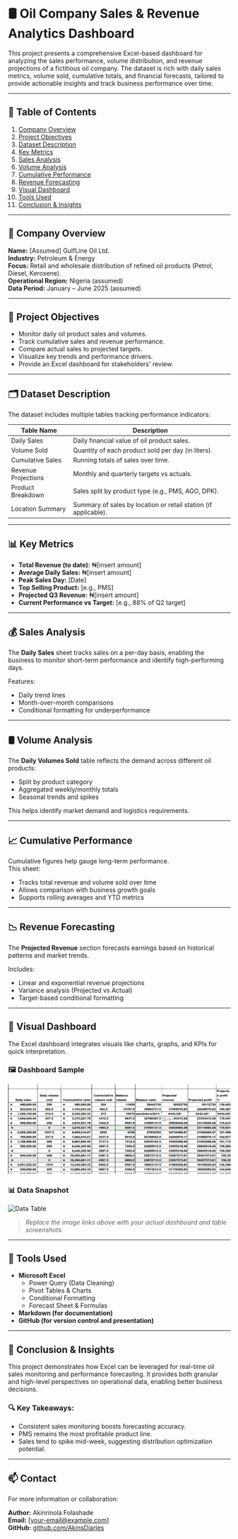# 🛢️ Oil Company Sales & Revenue Analytics Dashboard

This project presents a comprehensive Excel-based dashboard for analyzing the sales performance, volume distribution, and revenue projections of a fictitious oil company. The dataset is rich with daily sales metrics, volume sold, cumulative totals, and financial forecasts, tailored to provide actionable insights and track business performance over time.

---

## 📑 Table of Contents

1. [Company Overview](#company-overview)
2. [Project Objectives](#project-objectives)
3. [Dataset Description](#dataset-description)
4. [Key Metrics](#key-metrics)
5. [Sales Analysis](#sales-analysis)
6. [Volume Analysis](#volume-analysis)
7. [Cumulative Performance](#cumulative-performance)
8. [Revenue Forecasting](#revenue-forecasting)
9. [Visual Dashboard](#visual-dashboard)
10. [Tools Used](#tools-used)
11. [Conclusion & Insights](#conclusion--insights)

---

## 🏢 Company Overview

**Name:** [Assumed] GulfLine Oil Ltd.  
**Industry:** Petroleum & Energy  
**Focus:** Retail and wholesale distribution of refined oil products (Petrol, Diesel, Kerosene).  
**Operational Region:** Nigeria (assumed)  
**Data Period:** January – June 2025 (assumed)

---

## 🎯 Project Objectives

- Monitor daily oil product sales and volumes.
- Track cumulative sales and revenue performance.
- Compare actual sales to projected targets.
- Visualize key trends and performance drivers.
- Provide an Excel dashboard for stakeholders' review.

---

## 🗂️ Dataset Description

The dataset includes multiple tables tracking performance indicators:

| Table Name          | Description                                                   |
|---------------------|---------------------------------------------------------------|
| Daily Sales         | Daily financial value of oil product sales.                   |
| Volume Sold         | Quantity of each product sold per day (in liters).            |
| Cumulative Sales    | Running totals of sales over time.                            |
| Revenue Projections | Monthly and quarterly targets vs actuals.                     |
| Product Breakdown   | Sales split by product type (e.g., PMS, AGO, DPK).            |
| Location Summary    | Summary of sales by location or retail station (if applicable).|

---

## 📊 Key Metrics

- **Total Revenue (to date):** ₦[insert amount]
- **Average Daily Sales:** ₦[insert amount]
- **Peak Sales Day:** [Date]
- **Top Selling Product:** [e.g., PMS]
- **Projected Q3 Revenue:** ₦[insert amount]
- **Current Performance vs Target:** [e.g., 88% of Q2 target]

---

## 💰 Sales Analysis

The **Daily Sales** sheet tracks sales on a per-day basis, enabling the business to monitor short-term performance and identify high-performing days.

Features:
- Daily trend lines
- Month-over-month comparisons
- Conditional formatting for underperformance

---

## 🛢️ Volume Analysis

The **Daily Volumes Sold** table reflects the demand across different oil products:
- Split by product category
- Aggregated weekly/monthly totals
- Seasonal trends and spikes

This helps identify market demand and logistics requirements.

---

## 📈 Cumulative Performance

Cumulative figures help gauge long-term performance.  
This sheet:
- Tracks total revenue and volume sold over time
- Allows comparison with business growth goals
- Supports rolling averages and YTD metrics

---

## 📉 Revenue Forecasting

The **Projected Revenue** section forecasts earnings based on historical patterns and market trends.

Includes:
- Linear and exponential revenue projections
- Variance analysis (Projected vs Actual)
- Target-based conditional formatting

---

## 📸 Visual Dashboard

The Excel dashboard integrates visuals like charts, graphs, and KPIs for quick interpretation.

### 🖼️ Dashboard Sample

![Dashboard Preview](https://github.com/AkinsDiaries/Oil-Projects/blob/main/Groundnut%20Oil%20Dashboard/oil-1.png)

### 📊 Data Snapshot

![Data Table](https://github.com/YourUsername/YourRepo/blob/main/DATA.png)

> _Replace the image links above with your actual dashboard and table screenshots._

---

## 🧰 Tools Used

- **Microsoft Excel**
  - Power Query (Data Cleaning)
  - Pivot Tables & Charts
  - Conditional Formatting
  - Forecast Sheet & Formulas
- **Markdown (for documentation)**
- **GitHub (for version control and presentation)**

---

## 🧠 Conclusion & Insights

This project demonstrates how Excel can be leveraged for real-time oil sales monitoring and performance forecasting. It provides both granular and high-level perspectives on operational data, enabling better business decisions.

### 🔍 Key Takeaways:
- Consistent sales monitoring boosts forecasting accuracy.
- PMS remains the most profitable product line.
- Sales tend to spike mid-week, suggesting distribution optimization potential.

---

## 📫 Contact

For more information or collaboration:

**Author:** Akinrinola Folashade  
**Email:** [your-email@example.com]  
**GitHub:** [github.com/AkinsDiaries](https://github.com/AkinsDiaries)


